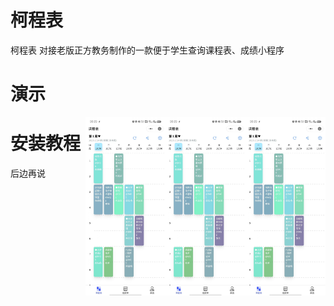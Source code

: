 # 柯程表
柯程表 对接老版正方教务制作的一款便于学生查询课程表、成绩小程序

# 演示
<img src="images/课程查询.jpg" width="128" align="right"/>
<img src="images/课程查询.jpg" width="128" align="right"/>
<img src="images/课程查询.jpg" width="128" align="right"/>

# 安装教程
后边再说
